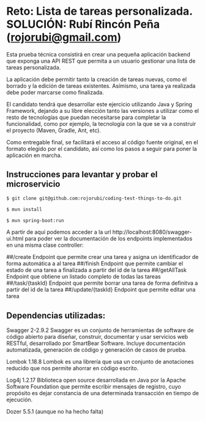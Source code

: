 
# Reto: Lista de tareas personalizada. SOLUCIÓN: Rubí Rincón Peña (rojorubi@gmail.com)


Esta prueba técnica consistirá en crear una pequeña aplicación backend que exponga una API REST que permita a un usuario gestionar una lista de tareas personalizada.

La aplicación debe permitir tanto la creación de tareas nuevas, como el borrado y la edición de tareas existentes. Asímismo, una tarea ya realizada debe poder marcarse como finalizada.

El candidato tendrá que desarrollar este ejercicio utilizando Java y Spring Framework, dejando a su libre elección tanto las versiones a utilizar como el resto de tecnologías que puedan necesitarse para completar la funcionalidad, como por ejemplo, la tecnología con la que se va a construir el proyecto (Maven, Gradle, Ant, etc).

Como entregable final, se facilitará el acceso al código fuente original, en el formato elegido por el candidato, así como los pasos a seguir para poner la aplicación en marcha.


## Instrucciones para levantar y probar el microservicio

```bash
$ git clone git@github.com:rojorubi/coding-test-things-to-do.git
```

```bash
$ mvn install
```

```bash
$ mvn spring-boot:run
```

A partir de aquí podemos acceder a la url http://localhost:8080/swagger-ui.html para poder ver la documentación de los endpoints implementados en una misma clase controller:



##/create
	Endpoint que permite crear una tarea y asigna un identificador de forma automática a al tarea
##/finish
	Endpoint que permite cambiar el estado de una tarea a finalizada a partir del id de la tarea
##/getAllTask
	Endpoint que obtiene un listado completo de todas las tareas
##/task/{taskId}
	Endpoint que permite borrar una tarea de forma definitva a partir del id de la tarea
##/update/{taskId}
	Endpoint que permite editar una tarea



## Dependencias utilizadas:

Swagger 2-2.9.2 
Swagger es un conjunto de herramientas de software de código abierto para diseñar, construir, documentar y usar servicios web RESTful, desarrollado por SmartBear Software. Incluye documentación automatizada, generación de código y generación de casos de prueba.

Lombok 1.18.8
Lombok es una librería que usa un conjunto de anotaciones reducido que nos permite ahorrar en código escrito.

Log4j 1.2.17
Biblioteca open source desarrollada en Java por la Apache Software Foundation que permite escribir mensajes de registro, cuyo propósito es dejar constancia de una determinada transacción en tiempo de ejecución.

Dozer 5.5.1 (aunque no ha hecho falta) 
